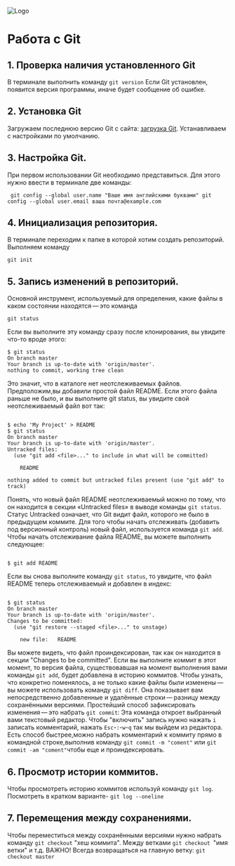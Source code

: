 ![Logo](Git-Logo-1788C.png) 
# Работа с Git
## 1. Проверка наличия установленного Git
 В терминале выполнить команду `git version` Если Git установлен, появится версия программы, иначе будет сообщение об ошибке.
## 2. Установка Git
Загружаем последнюю версию Git с сайта: [загрузка Git](https://git-scm.com/downloads). 
Устанавливаем с настройками по умолчанию.
## 3. Настройка Git.
При первом использовании Git необходимо представиться. Для этого нужно ввести в терминале две команды:
 ```
  git config --global user.name "Ваше имя английскими буквами" git config --global user.email ваша почта@example.com 
 ```
 ## 4. Инициализация репозитория.
 В терминале переходим к папке в которой хотим создать репозиторий. Выполняем команду
 ```
 git init
 ```
 ## 5. Запись изменений в репозиторий.
 Основной инструмент, используемый для определения, какие файлы в каком состоянии находятся — это команда 
 ```
 git status
 ```
 Если вы выполните эту команду сразу после клонирования, вы увидите что-то вроде этого:

```
$ git status
On branch master
Your branch is up-to-date with 'origin/master'.
nothing to commit, working tree clean
```
Это значит, что в каталоге нет неотслеживаемых файлов.
Предположим,вы добавили простой файл README. Если этого файла раньше не было, и вы выполните git status, вы увидите свой неотслеживаемый файл вот так:
```

$ echo 'My Project' > README
$ git status
On branch master
Your branch is up-to-date with 'origin/master'.
Untracked files:
  (use "git add <file>..." to include in what will be committed)

    README

nothing added to commit but untracked files present (use "git add" to track)
```
Понять, что новый файл README неотслеживаемый можно по тому, что он находится в секции «Untracked files» в выводе команды `git status`. Статус Untracked означает, что Git видит файл, которого не было в предыдущем коммите.
Для того чтобы начать отслеживать (добавить под версионный контроль) новый файл, используется команда `git add`. Чтобы начать отслеживание файла README, вы можете выполнить следующее:
```

$ git add README
```
Если вы снова выполните команду `git status`, то увидите, что файл README теперь отслеживаемый и добавлен в индекс:
```

$ git status
On branch master
Your branch is up-to-date with 'origin/master'.
Changes to be committed:
  (use "git restore --staged <file>..." to unstage)

    new file:   README
```

Вы можете видеть, что файл проиндексирован, так как он находится в секции "Changes to be committed". Если вы выполните коммит в этот момент, то версия файла, существовавшая на момент выполнения вами команды `git add`, будет добавлена в историю коммитов.
Чтобы узнать, что конкретно поменялось, а не только какие файлы были изменены — вы можете использовать команду `git diff`.
Она показывает вам непосредственно добавленные и удалённые строки — разницу между сохранёнными версиями.
Простейший способ зафиксировать изменения — это набрать `git commit`:
Эта команда откроет выбранный вами текстовый редактор.
Чтобы "включить" запись нужно нажать `i` записать комментарий, нажать `Esc`-`:`-`w`-`q` так мы выйдем из редактора.
Есть способ быстрее,можно набрать комментарий к коммиту прямо в командной строке,выполнив команду `git commit -m "coment"` или `git commit -am "coment"`чтобы еще и проиндексировать.
## 6. Просмотр истории коммитов.
Чтобы просмотреть историю коммитов используй команду `git log`. Посмотреть в кратком варианте- `git log --oneline`
## 7. Перемещения между сохранениями.
Чтобы переместиться между сохранёнными версиями нужно набрать команду `git checkout` "хеш коммита". Между ветками `git checkout `"имя ветки" и т.д.
ВАЖНО! Всегда возвращаться на главную ветку: `git checkout master`